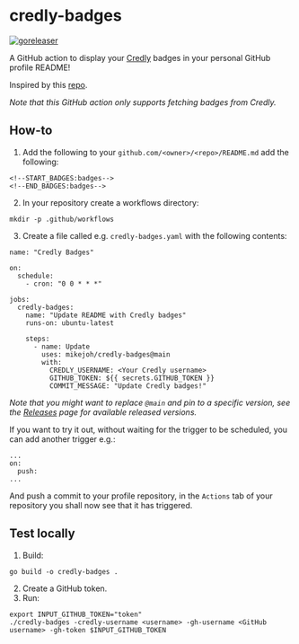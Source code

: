 # credly-badges

[![goreleaser](https://github.com/mikejoh/credly-badges/actions/workflows/goreleaser.yml/badge.svg)](https://github.com/mikejoh/credly-badges/actions/workflows/goreleaser.yml)

A GitHub action to display your [Credly](https://info.credly.com/) badges in your personal GitHub profile README!

Inspired by this [repo](https://github.com/pemtajo/badge-readme).

_Note that this GitHub action only supports fetching badges from Credly._

## How-to

1. Add the following to your `github.com/<owner>/<repo>/README.md` add the following:
```
<!--START_BADGES:badges-->
<!--END_BADGES:badges-->
```
2. In your repository create a workflows directory:
```
mkdir -p .github/workflows
```
3. Create a file called e.g. `credly-badges.yaml` with the following contents:
```
name: "Credly Badges"

on:
  schedule:
    - cron: "0 0 * * *"

jobs:
  credly-badges:
    name: "Update README with Credly badges"
    runs-on: ubuntu-latest

    steps:
      - name: Update
        uses: mikejoh/credly-badges@main
        with:
          CREDLY_USERNAME: <Your Credly username>
          GITHUB_TOKEN: ${{ secrets.GITHUB_TOKEN }}
          COMMIT_MESSAGE: "Update Credly badges!"
```
_Note that you might want to replace `@main` and pin to a specific version, see the [Releases](https://github.com/mikejoh/credly-badges/releases) page for available released versions._

If you want to try it out, without waiting for the trigger to be scheduled, you can add another trigger e.g.:
```
...
on:
  push:
...
```
And push a commit to your profile repository, in the `Actions` tab of your repository you shall now see that it has triggered.

## Test locally

1. Build:
```
go build -o credly-badges .
```
2. Create a GitHub token.
3. Run:
```
export INPUT_GITHUB_TOKEN="token"
./credly-badges -credly-username <username> -gh-username <GitHub username> -gh-token $INPUT_GITHUB_TOKEN
```

